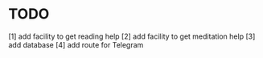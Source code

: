 # TODO
[1] add facility to get reading help
[2] add facility to get meditation help
[3] add database
[4] add route for Telegram
